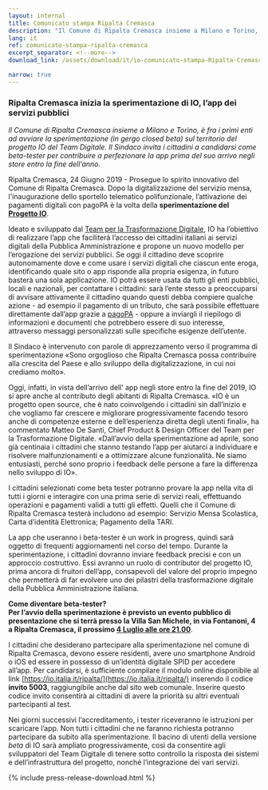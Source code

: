 ```yaml
---
layout: internal
title: Comunicato stampa Ripalta Cremasca
description: "Il Comune di Ripalta Cremasca insieme a Milano e Torino, è fra i primi enti ad avviare la sperimentazione (in gergo closed beta) sul territorio del progetto IO del Team Digitale. Il Sindaco invita i cittadini a candidarsi come beta-tester per contribuire a perfezionare la app prima del suo arrivo negli store entro la fine dell’anno."
lang: it
ref: comunicato-stampa-ripalta-cremasca
excerpt_separator: <!--more-->
download_link: /assets/download/it/io-comunicato-stampa-Ripalta-Cremasca-2019.rtf

narrow: true
---
```


### Ripalta Cremasca inizia la sperimentazione di IO, l’app dei servizi pubblici

_Il Comune di Ripalta Cremasca insieme a Milano e Torino, è fra i primi enti ad avviare la sperimentazione (in gergo closed beta) sul territorio del progetto IO del Team Digitale. Il Sindaco invita i cittadini a candidarsi come beta-tester per contribuire a perfezionare la app prima del suo arrivo negli store entro la fine dell’anno._

<!--more-->

Ripalta Cremasca, 24 Giugno 2019 - Prosegue lo spirito innovativo del Comune di Ripalta Cremasca. Dopo la digitalizzazione del servizio mensa, l'inaugurazione dello sportello telematico polifunzionale, l’attivazione dei pagamenti digitali con pagoPA è la volta della **sperimentazione del [Progetto IO](https://io.italia.it/)**.

Ideato e sviluppato dal [Team per la Trasformazione Digitale](https://teamdigitale.governo.it/), IO ha l’obiettivo di realizzare l’app che faciliterà l’accesso dei cittadini italiani ai servizi digitali della Pubblica Amministrazione e propone un nuovo modello per l’erogazione dei servizi pubblici. Se oggi il cittadino deve scoprire autonomamente dove e come usare i servizi digitali che ciascun ente eroga, identificando quale sito o app risponde alla propria esigenza, in futuro basterà una sola applicazione. IO potrà essere usata da tutti gli enti pubblici, locali e nazionali, per contattare i cittadini: sarà l’ente stesso a preoccuparsi di avvisare attivamente il cittadino quando questi debba compiere qualche azione - ad esempio il pagamento di un tributo, che sarà possibile effettuare direttamente dall’app grazie a [pagoPA](https://teamdigitale.governo.it/it/projects/pagamenti-digitali.htm) - oppure a inviargli il riepilogo di informazioni e documenti che potrebbero essere di suo interesse, attraverso messaggi personalizzati sulle specifiche esigenze dell’utente.

Il Sindaco è intervenuto con parole di apprezzamento verso il programma di sperimentazione «Sono orgoglioso che Ripalta Cremasca possa contribuire alla crescita del Paese e allo sviluppo della digitalizzazione, in cui noi crediamo molto».

Oggi, infatti, in vista dell’arrivo dell’ app negli store entro la fine del 2019, IO si apre anche al contributo degli abitanti di Ripalta Cremasca. «IO è un progetto open source, che è nato coinvolgendo i cittadini sin dall’inizio e che vogliamo far crescere e migliorare progressivamente facendo tesoro anche di competenze esterne e dell’esperienza diretta degli utenti finali», ha commentato Matteo De Santi, Chief Product & Design Officer del Team per la Trasformazione Digitale. «Dall’avvio della sperimentazione ad aprile, sono già centinaia i cittadini che stanno testando l’app per aiutarci a individuare e risolvere malfunzionamenti e a ottimizzare alcune funzionalità. Ne siamo entusiasti, perché sono proprio i feedback delle persone a fare la differenza nello sviluppo di IO».

I cittadini selezionati come beta tester potranno provare la app nella vita di tutti i giorni e interagire con una prima serie di servizi reali, effettuando operazioni e pagamenti validi a tutti gli effetti. Quelli che il Comune di Ripalta Cremasca testerà includono ad esempio: Servizio Mensa Scolastica, Carta d’identità Elettronica; Pagamento della TARI.

La app che useranno i beta-tester è un work in progress, quindi sarà oggetto di frequenti aggiornamenti nel corso del tempo. Durante la sperimentazione, i cittadini dovranno inviare feedback precisi e con un approccio costruttivo. Essi avranno un ruolo di contributor del progetto IO, prima ancora di fruitori dell’app, consapevoli del valore del proprio impegno che permetterà di far evolvere uno dei pilastri della trasformazione digitale della Pubblica Amministrazione italiana.

**Come diventare beta-tester?<br>
Per l’avvio della sperimentazione è previsto un evento pubblico di presentazione che si terrà presso la Villa San Michele, in via Fontanoni, 4 a Ripalta Cremasca, il prossimo <ins>4 Luglio alle ore 21.00</ins>**.

I cittadini che desiderano partecipare alla sperimentazione nel comune di Ripalta Cremasca, devono essere residenti, avere uno smartphone Android o iOS ed essere in possesso di un’identità digitale SPID per accedere all’app. Per candidarsi, è sufficiente compilare il modulo online disponibile al link [https://io.italia.it/ripalta/](https://io.italia.it/ripalta/) inserendo il codice **invito 5003**, raggiungibile anche dal sito web comunale. Inserire questo codice invito consentirà ai cittadini di avere la priorità su altri eventuali partecipanti al test.

Nei giorni successivi l’accreditamento, i tester riceveranno le istruzioni per scaricare l’app. Non tutti i cittadini che ne faranno richiesta potranno partecipare da subito alla sperimentazione. Il bacino di utenti della versione _beta_ di IO sarà ampliato progressivamente, così da consentire agli sviluppatori del Team Digitale di tenere sotto controllo la risposta dei sistemi e dell’infrastruttura del progetto, nonché l’integrazione dei vari servizi.

{% include press-release-download.html %}
